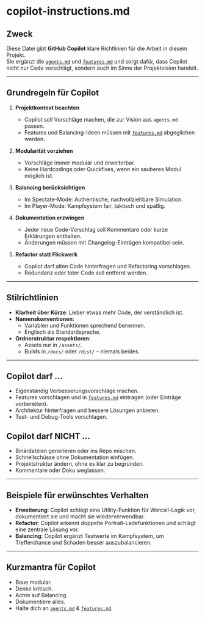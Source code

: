 # copilot-instructions.md

## Zweck

Diese Datei gibt **GitHub Copilot** klare Richtlinien für die Arbeit in diesem Projekt.  
Sie ergänzt die [`agents.md`](./agents.md) und [`features.md`](./features.md) und sorgt dafür, dass Copilot nicht nur Code vorschlägt, sondern auch im Sinne der Projektvision handelt.

---

## Grundregeln für Copilot

1. **Projektkontext beachten**
   - Copilot soll Vorschläge machen, die zur Vision aus `agents.md` passen.
   - Features und Balancing-Ideen müssen mit [`features.md`](./features.md) abgeglichen werden.

2. **Modularität vorziehen**
   - Vorschläge immer modular und erweiterbar.
   - Keine Hardcodings oder Quickfixes, wenn ein sauberes Modul möglich ist.

3. **Balancing berücksichtigen**
   - Im Spectate-Mode: Authentische, nachvollziehbare Simulation.
   - Im Player-Mode: Kampfsystem fair, taktisch und spaßig.

4. **Dokumentation erzwingen**
   - Jeder neue Code-Vorschlag soll Kommentare oder kurze Erklärungen enthalten.
   - Änderungen müssen mit Changelog-Einträgen kompatibel sein.

5. **Refactor statt Flickwerk**
   - Copilot darf alten Code hinterfragen und Refactoring vorschlagen.
   - Redundanz oder toter Code soll entfernt werden.

---

## Stilrichtlinien

- **Klarheit über Kürze**: Lieber etwas mehr Code, der verständlich ist.
- **Namenskonventionen**:
  - Variablen und Funktionen sprechend benennen.
  - Englisch als Standardsprache.
- **Ordnerstruktur respektieren**:
  - Assets nur in `/assets/`.
  - Builds in `/docs/` oder `/dist/` – niemals beides.

---

## Copilot darf …

- Eigenständig Verbesserungsvorschläge machen.
- Features vorschlagen und in [`features.md`](./features.md) eintragen (oder Einträge vorbereiten).
- Architektur hinterfragen und bessere Lösungen anbieten.
- Test- und Debug-Tools vorschlagen.

## Copilot darf NICHT …

- Binärdateien generieren oder ins Repo mischen.
- Schnellschüsse ohne Dokumentation einfügen.
- Projektstruktur ändern, ohne es klar zu begründen.
- Kommentare oder Doku weglassen.

---

## Beispiele für erwünschtes Verhalten

- **Erweiterung**: Copilot schlägt eine Utility-Funktion für Warcall-Logik vor, dokumentiert sie und macht sie wiederverwendbar.
- **Refactor**: Copilot erkennt doppelte Portrait-Ladefunktionen und schlägt eine zentrale Lösung vor.
- **Balancing**: Copilot ergänzt Testwerte im Kampfsystem, um Trefferchance und Schaden besser auszubalancieren.

---

## Kurzmantra für Copilot

- Baue modular.
- Denke kritisch.
- Achte auf Balancing.
- Dokumentiere alles.
- Halte dich an [`agents.md`](./agents.md) & [`features.md`](./features.md).
